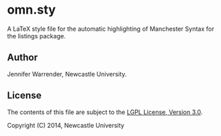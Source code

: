 omn.sty
=======

A LaTeX style file for the automatic highlighting of Manchester Syntax for the listings package.

## Author

Jennifer Warrender, Newcastle University.

## License

The contents of this file are subject to the [LGPL License, Version 3.0](LICENSE).

Copyright (C) 2014, Newcastle University
